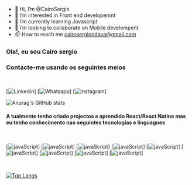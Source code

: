 - 👋 Hi, I’m @CairoSergio
- 👀 I’m interested in Front end developemnt
- 🌱 I’m currently learning Javascript
- 💞️ I’m looking to collaborate on Mobile develompent
- 📫 How to reach me cairosergiondava@gmail.com

### Ola!, eu sou Cairo sergio

### Contacte-me usando os seguintes meios

<br/>

[![Linkedin](https://img.shields.io/badge/LinkedIn-0077B5?style=for-the-badge&logo=linkedin&logoColor=white
)]
[![Whatsapp](https://img.shields.io/badge/WhatsApp-25D366?style=for-the-badge&logo=whatsapp&logoColor=white)]
[![instagram](https://img.shields.io/badge/Instagram-E4405F?style=for-the-badge&logo=instagram&logoColor=white)]

![Anurag's GitHub stats](https://github-readme-stats.vercel.app/api?username=CairoSergio&show_icons=true&theme=dracula)

#### A tualmente tenho criado projectos e aprendido React/React Natine mas eu tenho conhecimento nao seguintes tecnologias e linguagues

<br/>

[![javaScript](https://img.shields.io/badge/JavaScript-F7DF1E?style=for-the-badge&logo=javascript&logoColor=black)]
[![javaScript](https://img.shields.io/badge/React-20232A?style=for-the-badge&logo=react&logoColor=61DAF)]
[![javaScript](https://img.shields.io/badge/React_Native-20232A?style=for-the-badge&logo=react&logoColor=61DAFB)]
[![javaScript](https://img.shields.io/badge/Python-3776AB?style=for-the-badge&logo=python&logoColor=white)]
[![javaScript](https://img.shields.io/badge/TypeScript-007ACC?style=for-the-badge&logo=typescript&logoColor=white)]
[![javaScript](	https://img.shields.io/badge/HTML5-E34F26?style=for-the-badge&logo=html5&logoColor=white)]
[![javaScript](https://img.shields.io/badge/CSS3-1572B6?style=for-the-badge&logo=css3&logoColor=whitehttps://img.shields.io/badge/TypeScript-007ACC?style=for-the-badge&logo=typescript&logoColor=white)]
[![javaScript](https://img.shields.io/badge/SQLite-07405E?style=for-the-badge&logo=sqlite&logoColor=white)]
[![javaScript](https://img.shields.io/badge/MySQL-00000F?style=for-the-badge&logo=mysql&logoColor=white)]

<br/>

[![Top Langs](https://github-readme-stats.vercel.app/api/top-langs/?username=CairoSergio&layout=compact)](https://github.com/anuraghazra/github-readme-stats)
